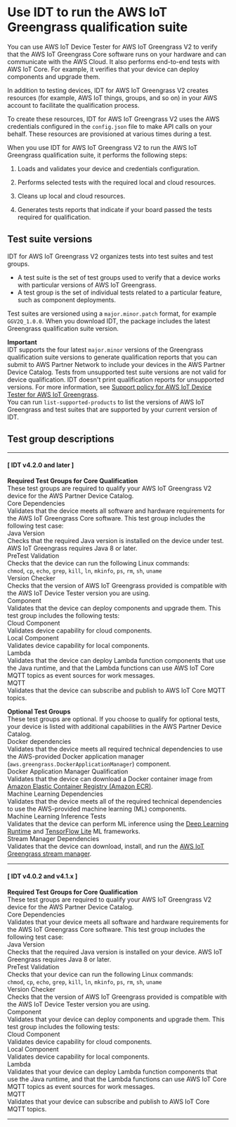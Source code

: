 # Use IDT to run the AWS IoT Greengrass qualification suite<a name="idt-greengrass-qualification"></a>

You can use AWS IoT Device Tester for AWS IoT Greengrass V2 to verify that the AWS IoT Greengrass Core software runs on your hardware and can communicate with the AWS Cloud\. It also performs end\-to\-end tests with AWS IoT Core\. For example, it verifies that your device can deploy components and upgrade them\. 

In addition to testing devices, IDT for AWS IoT Greengrass V2 creates resources \(for example, AWS IoT things, groups, and so on\) in your AWS account to facilitate the qualification process\.

<a name="idt-aws-credentials"></a>To create these resources, IDT for AWS IoT Greengrass V2 uses the AWS credentials configured in the `config.json` file to make API calls on your behalf\. These resources are provisioned at various times during a test\.

When you use IDT for AWS IoT Greengrass V2 to run the AWS IoT Greengrass qualification suite, it performs the following steps:

1. Loads and validates your device and credentials configuration\.

1. Performs selected tests with the required local and cloud resources\.

1. Cleans up local and cloud resources\.

1. Generates tests reports that indicate if your board passed the tests required for qualification\.

## Test suite versions<a name="idt-test-suite-versions"></a>

IDT for AWS IoT Greengrass V2 organizes tests into test suites and test groups\.<a name="idt-test-suites-groups"></a>
+ A test suite is the set of test groups used to verify that a device works with particular versions of AWS IoT Greengrass\.
+ A test group is the set of individual tests related to a particular feature, such as component deployments\.

Test suites are versioned using a `major.minor.patch` format, for example `GGV2Q_1.0.0`\. When you download IDT, the package includes the latest Greengrass qualification suite version\.

**Important**  
IDT supports the four latest `major.minor` versions of the Greengrass qualification suite versions to generate qualification reports that you can submit to AWS Partner Network to include your devices in the AWS Partner Device Catalog\. Tests from unsupported test suite versions are not valid for device qualification\. IDT doesn't print qualification reports for unsupported versions\. For more information, see [Support policy for AWS IoT Device Tester for AWS IoT Greengrass](idt-support-policy.md)\.  
You can run `list-supported-products` to list the versions of AWS IoT Greengrass and test suites that are supported by your current version of IDT\. 

## Test group descriptions<a name="dt-test-groups"></a>

------
#### [ IDT v4\.2\.0 and later ]

**Required Test Groups for Core Qualification**  
These test groups are required to qualify your AWS IoT Greengrass V2 device for the AWS Partner Device Catalog\.    
Core Dependencies  
Validates that the device meets all software and hardware requirements for the AWS IoT Greengrass Core software\. This test group includes the following test case:     
Java Version  
Checks that the required Java version is installed on the device under test\. AWS IoT Greengrass requires Java 8 or later\.  
PreTest Validation  
Checks that the device can run the following Linux commands:   
`chmod`, `cp`, `echo`, `grep`, `kill`, `ln`, `mkinfo`, `ps`, `rm`, `sh`, `uname`   
Version Checker  
Checks that the version of AWS IoT Greengrass provided is compatible with the AWS IoT Device Tester version you are using\.  
Component  
Validates that the device can deploy components and upgrade them\. This test group includes the following tests:    
Cloud Component  
Validates device capability for cloud components\.  
Local Component  
Validates device capability for local components\.  
Lambda  
Validates that the device can deploy Lambda function components that use the Java runtime, and that the Lambda functions can use AWS IoT Core MQTT topics as event sources for work messages\.  
MQTT  
Validates that the device can subscribe and publish to AWS IoT Core MQTT topics\.

**Optional Test Groups**  
These test groups are optional\. If you choose to qualify for optional tests, your device is listed with additional capabilities in the AWS Partner Device Catalog\.    
Docker dependencies  
<a name="description-docker"></a>Validates that the device meets all required technical dependencies to use the AWS\-provided Docker application manager \(`aws.greengrass.DockerApplicationManager`\) component\.  
Docker Application Manager Qualification  
<a name="description-docker-app-manager-qual"></a>Validates <a name="description-docker-app-manager-qual-phrase"></a>that the device can download a Docker container image from [Amazon Elastic Container Registry \(Amazon ECR\)](https://aws.amazon.com/ecr/)\.  
Machine Learning Dependencies  
<a name="description-ml"></a>Validates that the device meets all of the required technical dependencies to use the AWS\-provided machine learning \(ML\) components\.  
Machine Learning Inference Tests  
<a name="description-ml-inference"></a>Validates <a name="description-ml-inference-phrase"></a>that the device can perform ML inference using the [Deep Learning Runtime](https://github.com/neo-ai/neo-ai-dlr) and [TensorFlow Lite](https://www.tensorflow.org/lite/guide/python) ML frameworks\.  
Stream Manager Dependencies  
<a name="description-sm"></a>Validates that the device can download, install, and run the [AWS IoT Greengrass stream manager](manage-data-streams.md)\.

------
#### [ IDT v4\.0\.2 and v4\.1\.x ]

**Required Test Groups for Core Qualification**  
These test groups are required to qualify your AWS IoT Greengrass V2 device for the AWS Partner Device Catalog\.    
Core Dependencies  
Validates that your device meets all software and hardware requirements for the AWS IoT Greengrass Core software\. This test group includes the following test case:     
Java Version  
Checks that the required Java version is installed on your device\. AWS IoT Greengrass requires Java 8 or later\.  
PreTest Validation  
Checks that your device can run the following Linux commands:   
`chmod`, `cp`, `echo`, `grep`, `kill`, `ln`, `mkinfo`, `ps`, `rm`, `sh`, `uname`   
Version Checker  
Checks that the version of AWS IoT Greengrass provided is compatible with the AWS IoT Device Tester version you are using\.  
Component  
Validates that your device can deploy components and upgrade them\. This test group includes the following tests:    
Cloud Component  
Validates device capability for cloud components\.  
Local Component  
Validates device capability for local components\.  
Lambda  
Validates that your device can deploy Lambda function components that use the Java runtime, and that the Lambda functions can use AWS IoT Core MQTT topics as event sources for work messages\.  
MQTT  
Validates that your device can subscribe and publish to AWS IoT Core MQTT topics\.

------